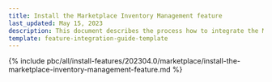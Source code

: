 ```yaml
---
title: Install the Marketplace Inventory Management feature
last_updated: May 15, 2023
description: This document describes the process how to integrate the Marketplace Inventory Management feature into a Spryker project.
template: feature-integration-guide-template
---
```


{% include pbc/all/install-features/202304.0/marketplace/install-the-marketplace-inventory-management-feature.md %} <!-- To edit, see /_includes/pbc/all/install-features/202304.0/marketplace/install-the-marketplace-inventory-management-feature.md -->
